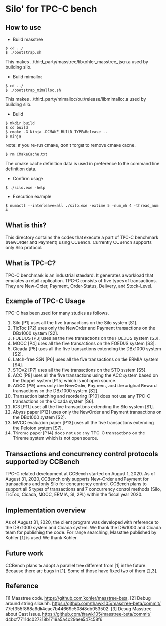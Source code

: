# Silo' for TPC-C bench

## How to use
- Build masstree
```
$ cd ../
$ ./bootstrap.sh
```
This makes ../third_party/masstree/libkohler_masstree_json.a used by building silo.
- Build mimalloc
```
$ cd ../
$ ./bootstrap_mimalloc.sh
```
This makes ../third_party/mimalloc/out/release/libmimalloc.a used by building silo.
- Build 
```
$ mkdir build
$ cd build
$ cmake -G Ninja -DCMAKE_BUILD_TYPE=Release ..
$ ninja
```
Note: If you re-run cmake, don't forget to remove cmake cache.
```
$ rm CMakeCache.txt
```
The cmake cache definition data is used in preference to the command line definition data.
- Confirm usage 
```
$ ./silo.exe -help
```
- Execution example 
```
$ numactl --interleave=all ./silo.exe -extime 5 -num_wh 4 -thread_num 4
```

## What is this?
This directory contains the codes that execute a part of TPC-C benchmark (NewOrder and Payment) using CCBench.
Currently CCBench supports only Silo protocol.

## What is TPC-C?
TPC-C benchmark is an industrial standard.
It generates a workload that emulates a retail application.
TPC-C consists of five types of transactions.
They are New-Order, Payment, Order-Status, Delivery, and Stock-Level.

## Example of TPC-C Usage
TPC-C has been used for many studies as follows.
1. Silo [P1] uses all the five transactions on the Silo system [S1]. 
2. TicToc [P2] uses only the NewOrder and Payment transactions on the DBx1000 system [S2]. 
3. FOEDUS [P3] uses all the five transactions on the FOEDUS system [S3]. 
4. MOCC [P4] uses all the five transactions on the FOEDUS system [S3]. 
5. Cicada [P5] uses all the five transactions extending the DBx1000 system [S2]. 
6. Latch-free SSN [P6] uses all the five transactions on the ERMIA system [S4]. 
7. STOv2 [P7] uses all the five transactions on the STO system [S5]. 
8. ACC [P8] uses all the five transactions using the ACC system based on the Doppel system [P15] which is not open source.
9. AOCC [P9] uses only the NewOrder, Payment, and the original Reward transactions on the DBx1000 system [S2]. 
10. Transaction batching and reordering [P10] does not use any TPC-C transactions on the Cicada system [S6]. 
11. IC3 [P11] uses all the five transactions extending the Silo system [S1].
12. Abyss paper [P12] uses only the NewOrder and Payment transactions on the DBx1000 system [S2]. 
13. MVCC evaluation paper [P13] uses all the five transactions extending the Peloton system [S7].
14. Trireme paper [P14] does not use any TPC-C transactions on the Trireme system which is not open source.

## Transactions and concurrency control protocols supported by CCBench
TPC-C related development at CCBench started on August 1, 2020.
As of August 31, 2020, CCBench only supports New-Order and Payment for transactions and only Silo for concurrency control.
CCBench plans to support all 5 types of transactions and 7 concurrency control methods (Silo, TicToc, Cicada, MOCC, ERMIA, SI, 2PL) within the fiscal year 2020.

## Implementation overview
As of August 31, 2020, the client program was developed with reference to the DBx1000 system and Cicada system.
We thank the DBx1000 and Cicada team for publishing the code.
For range searching, Masstree published by Kohler [1]  is used.
We thank Kohler.

## Future work
CCBench plans to adopt a parallel tree different from [1] in the future.
Because there are bugs in [1].
Some of those have fixed two of them [2,3].

## Reference
[1] Masstree code. https://github.com/kohler/masstree-beta.
[2] Debug around string slice.hh. https://github.com/thawk105/masstree-beta/commit/
77ef355f868a6db4eac7b44669c508d8db053502.
[3] Debug Masstree about Cast Issue. https://github.com/thawk105/masstree-beta/commit/
d4bcf7711dc027818b1719a5a4c29aee547c58f6
